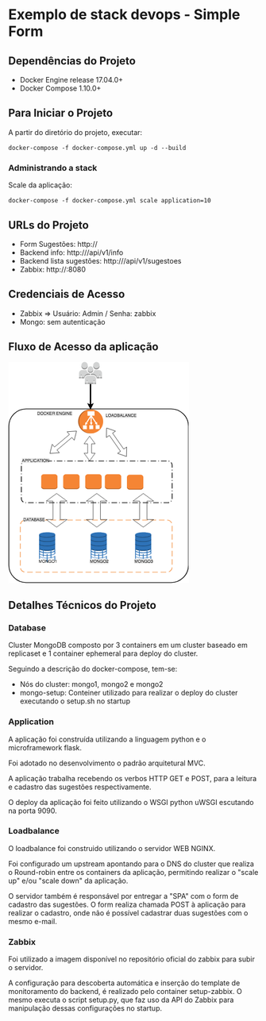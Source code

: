 # Exemplo de stack devops - Simple Form

## Dependências do Projeto

- Docker Engine release 17.04.0+
- Docker Compose 1.10.0+

## Para Iniciar o Projeto

A partir do diretório do projeto, executar:

```
docker-compose -f docker-compose.yml up -d --build
```

### Administrando a stack

Scale da aplicação:

```
docker-compose -f docker-compose.yml scale application=10
```

## URLs do Projeto

- Form Sugestões: http://<IP-HOST-DOCKER>
- Backend info: http://<IP-HOST-DOCKER>/api/v1/info
- Backend lista sugestões: http://<IP-HOST-DOCKER>/api/v1/sugestoes
- Zabbix: http://<IP-HOST-DOCKER>:8080

## Credenciais de Acesso

- Zabbix => Usuário: Admin / Senha: zabbix
- Mongo: sem autenticação


## Fluxo de Acesso da aplicação 

![alt text](fluxo.png)

## Detalhes Técnicos do Projeto

### Database

Cluster MongoDB composto por 3 containers em um cluster baseado em replicaset e 1 container ephemeral para deploy do cluster.

Seguindo a descrição do docker-compose, tem-se:

- Nós do cluster: mongo1, mongo2 e mongo2
- mongo-setup: Conteiner utilizado para realizar o deploy do cluster executando o setup.sh no startup


### Application

A aplicação foi construída utilizando a linguagem python e o microframework flask.

Foi adotado no desenvolvimento o padrão arquitetural MVC. 

A aplicação trabalha recebendo os verbos HTTP GET e POST, para a leitura e cadastro das sugestões respectivamente.

O deploy da aplicação foi feito utilizando o WSGI python uWSGI escutando na porta 9090.


### Loadbalance

O loadbalance foi construido utilizando o servidor WEB NGINX.

Foi configurado um upstream apontando para o DNS do cluster que realiza o Round-robin entre os containers da aplicação,
permitindo  realizar o "scale up" e/ou "scale down" da aplicação.

O servidor também é responsável por entregar a "SPA" com o form de cadastro das sugestões. O form realiza chamada POST à
aplicação para realizar o cadastro, onde não é possível cadastrar duas sugestões com o mesmo e-mail.


### Zabbix

Foi utilizado a imagem disponível no repositório oficial do zabbix para subir o servidor.

A configuração para descoberta automática e inserção do template de monitoramento do backend, é realizado pelo container 
setup-zabbix. O mesmo executa o script setup.py, que faz uso da API do Zabbix para manipulação dessas configurações no 
startup.


